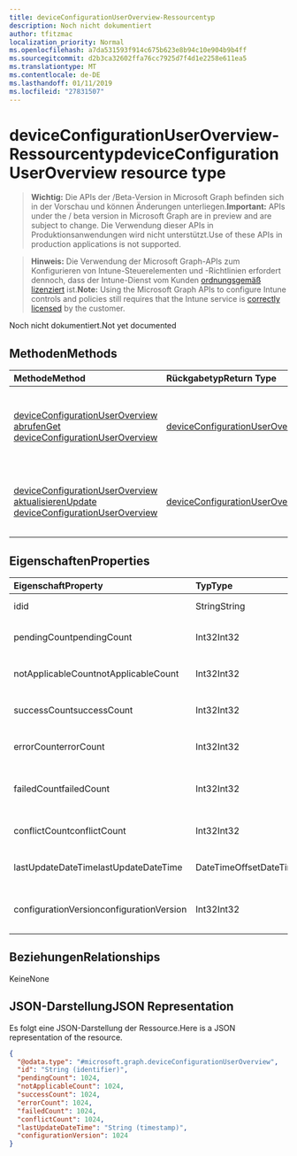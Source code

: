 ```yaml
---
title: deviceConfigurationUserOverview-Ressourcentyp
description: Noch nicht dokumentiert
author: tfitzmac
localization_priority: Normal
ms.openlocfilehash: a7da531593f914c675b623e8b94c10e904b9b4ff
ms.sourcegitcommit: d2b3ca32602ffa76cc7925d7f4d1e2258e611ea5
ms.translationtype: MT
ms.contentlocale: de-DE
ms.lasthandoff: 01/11/2019
ms.locfileid: "27831507"
---
```

# <a name="deviceconfigurationuseroverview-resource-type"></a><span data-ttu-id="288ce-103">deviceConfigurationUserOverview-Ressourcentyp</span><span class="sxs-lookup"><span data-stu-id="288ce-103">deviceConfigurationUserOverview resource type</span></span>

> <span data-ttu-id="288ce-104">**Wichtig:** Die APIs der /Beta-Version in Microsoft Graph befinden sich in der Vorschau und können Änderungen unterliegen.</span><span class="sxs-lookup"><span data-stu-id="288ce-104">**Important:** APIs under the / beta version in Microsoft Graph are in preview and are subject to change.</span></span> <span data-ttu-id="288ce-105">Die Verwendung dieser APIs in Produktionsanwendungen wird nicht unterstützt.</span><span class="sxs-lookup"><span data-stu-id="288ce-105">Use of these APIs in production applications is not supported.</span></span>

> <span data-ttu-id="288ce-106">**Hinweis:** Die Verwendung der Microsoft Graph-APIs zum Konfigurieren von Intune-Steuerelementen und -Richtlinien erfordert dennoch, dass der Intune-Dienst vom Kunden [ordnungsgemäß lizenziert](https://go.microsoft.com/fwlink/?linkid=839381) ist.</span><span class="sxs-lookup"><span data-stu-id="288ce-106">**Note:** Using the Microsoft Graph APIs to configure Intune controls and policies still requires that the Intune service is [correctly licensed](https://go.microsoft.com/fwlink/?linkid=839381) by the customer.</span></span>

<span data-ttu-id="288ce-107">Noch nicht dokumentiert.</span><span class="sxs-lookup"><span data-stu-id="288ce-107">Not yet documented</span></span>
## <a name="methods"></a><span data-ttu-id="288ce-108">Methoden</span><span class="sxs-lookup"><span data-stu-id="288ce-108">Methods</span></span>
|<span data-ttu-id="288ce-109">Methode</span><span class="sxs-lookup"><span data-stu-id="288ce-109">Method</span></span>|<span data-ttu-id="288ce-110">Rückgabetyp</span><span class="sxs-lookup"><span data-stu-id="288ce-110">Return Type</span></span>|<span data-ttu-id="288ce-111">Beschreibung</span><span class="sxs-lookup"><span data-stu-id="288ce-111">Description</span></span>|
|:---|:---|:---|
|[<span data-ttu-id="288ce-112">deviceConfigurationUserOverview abrufen</span><span class="sxs-lookup"><span data-stu-id="288ce-112">Get deviceConfigurationUserOverview</span></span>](../api/intune-deviceconfig-deviceconfigurationuseroverview-get.md)|[<span data-ttu-id="288ce-113">deviceConfigurationUserOverview</span><span class="sxs-lookup"><span data-stu-id="288ce-113">deviceConfigurationUserOverview</span></span>](../resources/intune-deviceconfig-deviceconfigurationuseroverview.md)|<span data-ttu-id="288ce-114">Lesen von Eigenschaften und Beziehungen des [deviceConfigurationUserOverview](../resources/intune-deviceconfig-deviceconfigurationuseroverview.md)-Objekts.</span><span class="sxs-lookup"><span data-stu-id="288ce-114">Read properties and relationships of the [deviceConfigurationUserOverview](../resources/intune-deviceconfig-deviceconfigurationuseroverview.md) object.</span></span>|
|[<span data-ttu-id="288ce-115">deviceConfigurationUserOverview aktualisieren</span><span class="sxs-lookup"><span data-stu-id="288ce-115">Update deviceConfigurationUserOverview</span></span>](../api/intune-deviceconfig-deviceconfigurationuseroverview-update.md)|[<span data-ttu-id="288ce-116">deviceConfigurationUserOverview</span><span class="sxs-lookup"><span data-stu-id="288ce-116">deviceConfigurationUserOverview</span></span>](../resources/intune-deviceconfig-deviceconfigurationuseroverview.md)|<span data-ttu-id="288ce-117">Aktualisieren der Eigenschaften eines [deviceConfigurationUserOverview](../resources/intune-deviceconfig-deviceconfigurationuseroverview.md)-Objekts.</span><span class="sxs-lookup"><span data-stu-id="288ce-117">Update the properties of a [deviceConfigurationUserOverview](../resources/intune-deviceconfig-deviceconfigurationuseroverview.md) object.</span></span>|

## <a name="properties"></a><span data-ttu-id="288ce-118">Eigenschaften</span><span class="sxs-lookup"><span data-stu-id="288ce-118">Properties</span></span>
|<span data-ttu-id="288ce-119">Eigenschaft</span><span class="sxs-lookup"><span data-stu-id="288ce-119">Property</span></span>|<span data-ttu-id="288ce-120">Typ</span><span class="sxs-lookup"><span data-stu-id="288ce-120">Type</span></span>|<span data-ttu-id="288ce-121">Beschreibung</span><span class="sxs-lookup"><span data-stu-id="288ce-121">Description</span></span>|
|:---|:---|:---|
|<span data-ttu-id="288ce-122">id</span><span class="sxs-lookup"><span data-stu-id="288ce-122">id</span></span>|<span data-ttu-id="288ce-123">String</span><span class="sxs-lookup"><span data-stu-id="288ce-123">String</span></span>|<span data-ttu-id="288ce-124">Schlüssel der Entität</span><span class="sxs-lookup"><span data-stu-id="288ce-124">Key of the entity.</span></span>|
|<span data-ttu-id="288ce-125">pendingCount</span><span class="sxs-lookup"><span data-stu-id="288ce-125">pendingCount</span></span>|<span data-ttu-id="288ce-126">Int32</span><span class="sxs-lookup"><span data-stu-id="288ce-126">Int32</span></span>|<span data-ttu-id="288ce-127">Anzahl der ausstehenden Benutzer</span><span class="sxs-lookup"><span data-stu-id="288ce-127">Number of pending Users</span></span>|
|<span data-ttu-id="288ce-128">notApplicableCount</span><span class="sxs-lookup"><span data-stu-id="288ce-128">notApplicableCount</span></span>|<span data-ttu-id="288ce-129">Int32</span><span class="sxs-lookup"><span data-stu-id="288ce-129">Int32</span></span>|<span data-ttu-id="288ce-130">Anzahl der Benutzer nicht zutreffend</span><span class="sxs-lookup"><span data-stu-id="288ce-130">Number of not applicable users</span></span>|
|<span data-ttu-id="288ce-131">successCount</span><span class="sxs-lookup"><span data-stu-id="288ce-131">successCount</span></span>|<span data-ttu-id="288ce-132">Int32</span><span class="sxs-lookup"><span data-stu-id="288ce-132">Int32</span></span>|<span data-ttu-id="288ce-133">Anzahl der erfolgreichen Benutzer</span><span class="sxs-lookup"><span data-stu-id="288ce-133">Number of succeeded Users</span></span>|
|<span data-ttu-id="288ce-134">errorCount</span><span class="sxs-lookup"><span data-stu-id="288ce-134">errorCount</span></span>|<span data-ttu-id="288ce-135">Int32</span><span class="sxs-lookup"><span data-stu-id="288ce-135">Int32</span></span>|<span data-ttu-id="288ce-136">Anzahl der Benutzer mit Fehlern</span><span class="sxs-lookup"><span data-stu-id="288ce-136">Number of error Users</span></span>|
|<span data-ttu-id="288ce-137">failedCount</span><span class="sxs-lookup"><span data-stu-id="288ce-137">failedCount</span></span>|<span data-ttu-id="288ce-138">Int32</span><span class="sxs-lookup"><span data-stu-id="288ce-138">Int32</span></span>|<span data-ttu-id="288ce-139">Anzahl der fehlgeschlagenen Benutzer</span><span class="sxs-lookup"><span data-stu-id="288ce-139">Number of failed Users</span></span>|
|<span data-ttu-id="288ce-140">conflictCount</span><span class="sxs-lookup"><span data-stu-id="288ce-140">conflictCount</span></span>|<span data-ttu-id="288ce-141">Int32</span><span class="sxs-lookup"><span data-stu-id="288ce-141">Int32</span></span>|<span data-ttu-id="288ce-142">Anzahl von Benutzern in Konflikt</span><span class="sxs-lookup"><span data-stu-id="288ce-142">Number of users in conflict</span></span>|
|<span data-ttu-id="288ce-143">lastUpdateDateTime</span><span class="sxs-lookup"><span data-stu-id="288ce-143">lastUpdateDateTime</span></span>|<span data-ttu-id="288ce-144">DateTimeOffset</span><span class="sxs-lookup"><span data-stu-id="288ce-144">DateTimeOffset</span></span>|<span data-ttu-id="288ce-145">Datum und Uhrzeit der letzten Aktualisierung</span><span class="sxs-lookup"><span data-stu-id="288ce-145">Last update time</span></span>|
|<span data-ttu-id="288ce-146">configurationVersion</span><span class="sxs-lookup"><span data-stu-id="288ce-146">configurationVersion</span></span>|<span data-ttu-id="288ce-147">Int32</span><span class="sxs-lookup"><span data-stu-id="288ce-147">Int32</span></span>|<span data-ttu-id="288ce-148">Version der Richtlinie für diese Übersicht</span><span class="sxs-lookup"><span data-stu-id="288ce-148">Version of the policy for that overview</span></span>|

## <a name="relationships"></a><span data-ttu-id="288ce-149">Beziehungen</span><span class="sxs-lookup"><span data-stu-id="288ce-149">Relationships</span></span>
<span data-ttu-id="288ce-150">Keine</span><span class="sxs-lookup"><span data-stu-id="288ce-150">None</span></span>
## <a name="json-representation"></a><span data-ttu-id="288ce-151">JSON-Darstellung</span><span class="sxs-lookup"><span data-stu-id="288ce-151">JSON Representation</span></span>
<span data-ttu-id="288ce-152">Es folgt eine JSON-Darstellung der Ressource.</span><span class="sxs-lookup"><span data-stu-id="288ce-152">Here is a JSON representation of the resource.</span></span>
<!-- {
  "blockType": "resource",
  "keyProperty": "id",
  "@odata.type": "microsoft.graph.deviceConfigurationUserOverview"
}
-->
``` json
{
  "@odata.type": "#microsoft.graph.deviceConfigurationUserOverview",
  "id": "String (identifier)",
  "pendingCount": 1024,
  "notApplicableCount": 1024,
  "successCount": 1024,
  "errorCount": 1024,
  "failedCount": 1024,
  "conflictCount": 1024,
  "lastUpdateDateTime": "String (timestamp)",
  "configurationVersion": 1024
}
```





